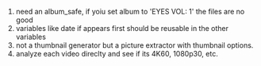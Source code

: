 1. need an album_safe, if yoiu set album to 'EYES VOL: 1' the files are no good
2. variables like date if appears first should be reusable in the other variables
3. not a thumbnail generator but a picture extractor with thumbnail options.
4. analyze each video direclty and see if its 4K60, 1080p30, etc.
